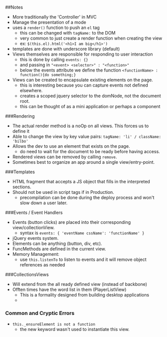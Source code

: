 ##Notes

* More traditionally the 'Controller' in MVC
* Manage the presentation of a mode
* uses a `render()` function to push an `el` tag 
  * this can be changed with `tagName:` to the DOM
  * very common to just create a render function when creating the view
  * ex: `$(this.el).html('<h1>I am big</h1>')`
* templates are done with underscore library (default)
* Views themselves are responsible for responding to user interaction
  * this is done by calling `events: {}`
  * and passing in `"<event> <selector>" : "<function>"`
  * below the events attribute we define the function `<functionName> : function(){do something;}`
* Views can be created to encapsulate existing elements on the page.
  * this is interesting because you can capture events not defined elsewhere.
  * creates a scoped jquery selector to the domNode, not the document root.
  * this can be thought of as a mini application or perhaps a component

###Rendering

* The actual render method is a noOp on all views. This forces us to define it
* Able to change the view by key value pairs: `tagName: 'li' / className: 'bilbo'` 
* Allows the dev to use an element that exists on the page.
  * do need to wait for the document to be ready before having access.
* Rendered views can be removed by calling `remove`.
* Sometimes best to organize an app around a single view/entry-point.

###Templates

* HTML fragment that accepts a JS object that fills in the interpreted sections.
* Should not be used in script tags if in Production.
  * precompilation can be done during the deploy process and won't slow down a user later.

###Events / Event Handlers

* Events (button clicks) are placed into their corresponding view/collectionView.
	* syntax is `events: { 'eventName cssName': 'functionName' }`
* jQuery events system.
* Elements can be anything (button, div, etc).
* FuncMethods are defined in the current view.
* Memory Management:
  * use `this.listenTo` to listen to events and it will remove object references as needed

###CollectionsViews

* Will extend from the all ready defined view (instead of backbone)
* Offten times have the word list in them (PlayerListView)
	* This is a formality designed from building desktop applications
  * 

### Common and Cryptic Errors

* `this._ensureElement is not a function`
  * the new keyword wasn't used to instantiate this view.